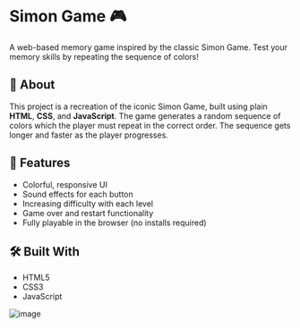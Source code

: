 # Simon Game 🎮

A web-based memory game inspired by the classic Simon Game. Test your memory skills by repeating the sequence of colors!

## 🧠 About

This project is a recreation of the iconic Simon Game, built using plain **HTML**, **CSS**, and **JavaScript**. The game generates a random sequence of colors which the player must repeat in the correct order. The sequence gets longer and faster as the player progresses.

## 🚀 Features

- Colorful, responsive UI
- Sound effects for each button
- Increasing difficulty with each level
- Game over and restart functionality
- Fully playable in the browser (no installs required)

## 🛠️ Built With

- HTML5
- CSS3
- JavaScript 

![image](https://github.com/user-attachments/assets/e823a118-13c5-4443-9d76-47f878b7b48c)

